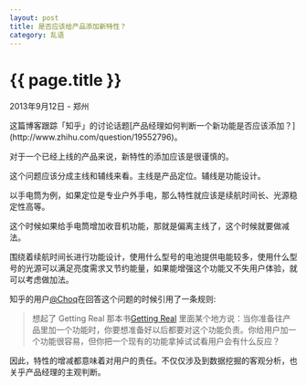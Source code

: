 ```yaml
---
layout: post
title: 是否应该给产品添加新特性？
category: 乱语
---
```

{{ page.title }}
================
<p class="meta">2013年9月12日 - 郑州</p>
这篇博客跟踪「知乎」的讨论话题[产品经理如何判断一个新功能是否应该添加？](http://www.zhihu.com/question/19552796)。

对于一个已经上线的产品来说，新特性的添加应该是很谨慎的。

这个问题应该分成主线和辅线来看。主线是产品定位。辅线是功能设计。

以手电筒为例，如果定位是专业户外手电，那么特性就应该是续航时间长、光源稳定性高等。

这个时候如果给手电筒增加收音机功能，那就是偏离主线了，这个时候就要做减法。

围绕着续航时间长进行功能设计，使用什么型号的电池提供电能较多，使用什么型号的光源可以满足亮度需求又节约能量，如果能增强这个功能又不失用户体验，就可以考虑做加法。

知乎的用户[@Choq](http://www.zhihu.com/people/choq)在回答这个问题的时候引用了一条规则:

>想起了 Getting Real 那本书[Getting Real](http://gettingreal.37signals.com) 里面某个地方说：当你准备往产品里加一个功能时，你要想准备好以后都要对这个功能负责。你给用户加一个功能很容易，但你把一个现有的功能拿掉试试看用户会有什么反应？

因此，特性的增减都意味着对用户的责任。不仅仅涉及到数据挖掘的客观分析，也关乎产品经理的主观判断。


